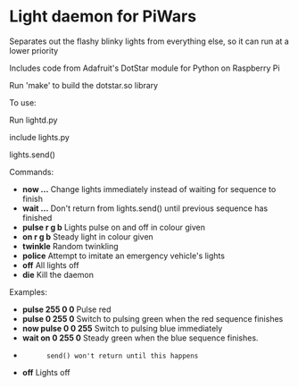 Light daemon for PiWars
=======================

Separates out the flashy blinky lights from everything else, so it can run
at a lower priority

Includes code from Adafruit's DotStar module for Python on Raspberry Pi

Run 'make' to build the dotstar.so library

To use:

Run lightd.py

include lights.py

lights.send(<command>)


Commands:
* **now ...**		Change lights immediately instead of waiting for sequence to finish
* **wait ...**	Don't return from lights.send() until previous sequence has finished
* **pulse r g b**	Lights pulse on and off in colour given
* **on r g b**	Steady light in colour given
* **twinkle**		Random twinkling
* **police**		Attempt to imitate an emergency vehicle's lights
* **off**		All lights off
* **die**		Kill the daemon


Examples:
* **pulse 255 0 0**		Pulse red
* **pulse 0 255 0**		Switch to pulsing green when the red sequence finishes
* **now pulse 0 0 255**	Switch to pulsing blue immediately
* **wait on 0 255 0**		Steady green when the blue sequence finishes.
* 			send() won't return until this happens
* **off**			Lights off
